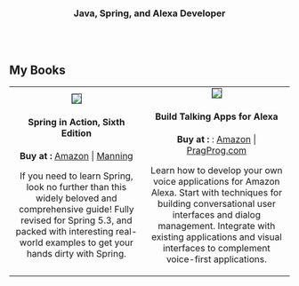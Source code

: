 <style>
td, th {
   border: none!important;
}
</style>

<h3 align="center">Java, Spring, and Alexa Developer</h3>

<br>
<br>
<h2>My Books</h2>

<table style="border:0px solid white;">
  <tr>
    <td align="center">
        <a href="http://www.amazon.com/gp/product/1617297577/?tag=habumacom-20" target="_blank"><img src="https://www.habuma.com/img/SiA6_FrontCover.jpg" style="border:1px solid #0D1C35;"/></a>
        <h4>Spring in Action, Sixth Edition</h4>
        <b>Buy at :</b> <a href="http://www.amazon.com/gp/product/1617297577/?tag=habumacom-20" target="_blank">Amazon</a> | <a href="https://www.manning.com/books/spring-in-action-sixth-edition?a_aid=habuma&a_bid=f205d999&chan=habuma" target="_blank">Manning</a>
        <p>If you need to learn Spring, look no further than this widely beloved and comprehensive guide! Fully revised for Spring 5.3, and packed with interesting real-world examples to get your hands dirty with Spring.</p>
    </td>
    <td align="center">
        <a href="http://www.amazon.com/gp/product/1680507257/?tag=habumacom-20" target="_blank"><img src="https://www.habuma.com/img/BTA_FrontCover.jpg" style="border:1px solid #0D1C35;"/></a>
        <h4>Build Talking Apps for Alexa</h4>
        <b>Buy at :</b> : <a href="http://www.amazon.com/gp/product/1680507257/?tag=habumacom-20" target="_blank">Amazon</a> | <a href="https://pragprog.com/titles/cwalexa/build-talking-apps-for-alexa/" target="_blank">PragProg.com</a>
        <p>Learn how to develop your own voice applications for Amazon Alexa. Start with techniques for building conversational user interfaces and dialog management. Integrate with existing applications and visual interfaces to complement voice-first applications.</p>
    </td>
  </tr>
</table>
